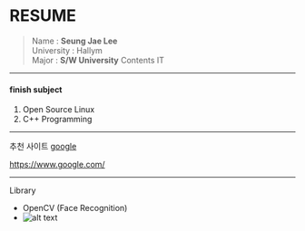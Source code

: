 RESUME
========
  > Name : **Seung Jae Lee**  
  > University : Hallym   
  > Major : __S/W University__ Contents IT
----------------------
#### finish subject
  1. Open Source Linux
  2. C++ Programming
-----------------------
추천 사이트
[google][1]

[1]:https://www.google.com
<https://www.google.com/>

------------------------
Library  
  * OpenCV (Face Recognition)  
  * ![alt text](/path/to/ㅇㄷ.png)  
